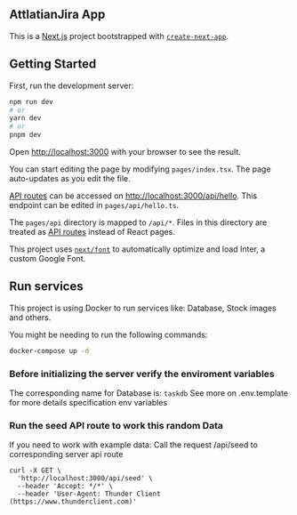 ## AttlatianJira App

This is a [Next.js](https://nextjs.org/) project bootstrapped with [`create-next-app`](https://github.com/vercel/next.js/tree/canary/packages/create-next-app).

## Getting Started

First, run the development server:

```bash
npm run dev
# or
yarn dev
# or
pnpm dev
```

Open [http://localhost:3000](http://localhost:3000) with your browser to see the result.

You can start editing the page by modifying `pages/index.tsx`. The page auto-updates as you edit the file.

[API routes](https://nextjs.org/docs/api-routes/introduction) can be accessed on [http://localhost:3000/api/hello](http://localhost:3000/api/hello). This endpoint can be edited in `pages/api/hello.ts`.

The `pages/api` directory is mapped to `/api/*`. Files in this directory are treated as [API routes](https://nextjs.org/docs/api-routes/introduction) instead of React pages.

This project uses [`next/font`](https://nextjs.org/docs/basic-features/font-optimization) to automatically optimize and load Inter, a custom Google Font.

## Run services

This project is using Docker to run services like: Database, Stock images and others.

You might be needing to run the following commands:

```bash
docker-compose up -d
```

### Before initializing the server verify the enviroment variables

The corresponding name for Database is: `taskdb`
See more on .env.template for more details specification env variables

### Run the seed API route to work this random Data

If you need to work with example data:
Call the request /api/seed to corresponding server api route

```curl
curl -X GET \
  'http://localhost:3000/api/seed' \
  --header 'Accept: */*' \
  --header 'User-Agent: Thunder Client (https://www.thunderclient.com)'
```
